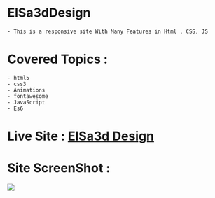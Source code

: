# ElSa3dDesign
    - This is a responsive site With Many Features in Html , CSS, JS

# Covered Topics :
    - html5
    - css3
    - Animations
    - fontawesome
    - JavaScript
    - Es6

# Live Site : [ElSa3d Design](https://ahmedsaa3d.github.io/Elsa3dDesign/)

# Site ScreenShot :
![](Elsa3d-Design-lg.png)
